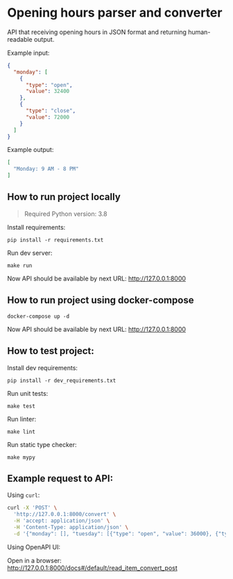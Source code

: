 # Opening hours parser and converter

API that receiving opening hours in JSON format and returning
human-readable output.

Example input:

```json
{
  "monday": [
    {
      "type": "open",
      "value": 32400
    },
    {
      "type": "close",
      "value": 72000
    }
  ]
}
```

Example output:
```json
[
  "Monday: 9 AM - 8 PM"
]
```

## How to run project locally

> Required Python version: 3.8

Install requirements:

`pip install -r requirements.txt`

Run dev server:

`make run`

Now API should be available by next URL: http://127.0.0.1:8000

## How to run project using docker-compose

`docker-compose up -d`

Now API should be available by next URL: http://127.0.0.1:8000

## How to test project:

Install dev requirements:

`pip install -r dev_requirements.txt`

Run unit tests:

`make test`

Run linter:

`make lint`

Run static type checker:

`make mypy`

## Example request to API:

Using `curl`:

```bash
curl -X 'POST' \
  'http://127.0.0.1:8000/convert' \
  -H 'accept: application/json' \
  -H 'Content-Type: application/json' \
  -d '{"monday": [], "tuesday": [{"type": "open", "value": 36000}, {"type": "close", "value": 64800}], "wednesday": [], "thursday": [{"type": "open", "value": 36000}, {"type": "close", "value": 64800}], "friday": [{"type": "open", "value": 36000}], "saturday": [{"type": "close", "value": 3600}, {"type": "open", "value": 36000}], "sunday": [{"type": "close", "value": 3600}, {"type": "open", "value": 43200}, {"type": "close", "value": 75600}]}'
```

Using OpenAPI UI:

Open in a browser: http://127.0.0.1:8000/docs#/default/read_item_convert_post
